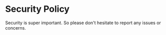 # Security Policy

Security is super important. So please don't hesitate to report any issues or concerns.
